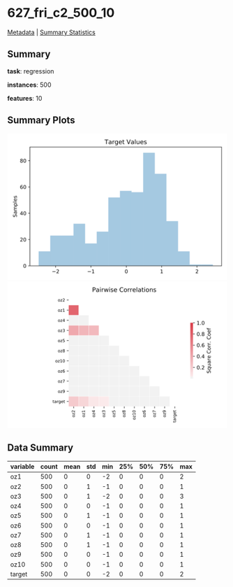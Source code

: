 # 627_fri_c2_500_10

[Metadata](metadata.yaml) | [Summary Statistics](summary_stats.csv)

## Summary

**task**: regression

**instances**: 500

**features**: 10

## Summary Plots

![Labels](label.svg)
![Corr](corr.svg)

## Data Summary

|	variable	|	count	|	mean	|	std	|	min	|	25%	|	50%	|	75%	|	max|
| --- | --- | --- | --- | --- | --- | --- | --- | --- |
|	oz1	|	500	|	0	|	0	|	-2	|	0	|	0	|	0	|	2
|	oz2	|	500	|	0	|	1	|	-1	|	0	|	0	|	0	|	1
|	oz3	|	500	|	0	|	1	|	-2	|	0	|	0	|	0	|	3
|	oz4	|	500	|	0	|	0	|	-1	|	0	|	0	|	0	|	1
|	oz5	|	500	|	0	|	1	|	-1	|	0	|	0	|	0	|	1
|	oz6	|	500	|	0	|	0	|	-1	|	0	|	0	|	0	|	1
|	oz7	|	500	|	0	|	1	|	-1	|	0	|	0	|	0	|	1
|	oz8	|	500	|	0	|	1	|	-1	|	0	|	0	|	0	|	1
|	oz9	|	500	|	0	|	0	|	-1	|	0	|	0	|	0	|	1
|	oz10	|	500	|	0	|	0	|	-1	|	0	|	0	|	0	|	1
|	target	|	500	|	0	|	0	|	-2	|	0	|	0	|	0	|	2
